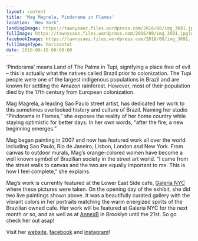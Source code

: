 ```yaml
---
layout: content
title: 'Mag Magrela, Pindorama in Flames'
location: 'New York'
landingImage: https://tawnysaez.files.wordpress.com/2016/08/img_3691.jpg?w=500&h=500&crop=1
fullImage: https://tawnysaez.files.wordpress.com/2016/08/img_3691.jpg?w=1000
facebookImage: https://tawnysaez.files.wordpress.com/2016/08/img_3691.jpg?w=1200&h=630&crop=1
fullImageType: horizontal
date: 2016-08-18 00:00:00
---
```

‘Pindorama’ means Land of The Palms in Tupi, signifying a place free of evil – this is actually what the natives called Brazil prior to colonization. The Tupi people were one of the largest indigenous populations in Brazil and are known for settling the Amazon rainforest. However, most of their population died by the 17th century from European colonization.

Mag Magrela, a leading Sao Paulo street artist, has dedicated her work to this sometimes overlooked history and culture of Brazil. Naming her studio “Pindorama in Flames,” she exposes the reality of her home country while staying optimistic for better days. In her own words, “after the fire, a new beginning emerges.”

Mag began painting in 2007 and now has featured work all over the world including Sao Paulo, Rio de Janeiro, Lisbon, London and New York. From canvas to outdoor murals, Mag’s orange-colored women have become a well known symbol of Brazilian society in the street art world. “I came from the street walls to canvas and the two are equally important to me. This is how I feel complete,” she explains.

Mag’s work is currently featured at the Lower East Side cafe, <a href="http://galerianyc.com/" target="_blank">Galeria NYC</a> where these pictures were taken. On the opening day of the exhibit, she did two live paintings shown above. It was a beautifully curated gallery with the vibrant colors in her portraits matching the warm energized spirits of the Brazilian owned cafe. Her work will be featured at Galeria NYC for the next month or so, and as well as at <a href="http://www.annexb.net/" target="_blank">AnnexB</a> in Brooklyn until the 21st. So go check her out asap!

Visit her <a href="http://magcrua.blogspot.com.br/" target="_blank">website</a>, <a href="https://www.facebook.com/magrela.mag/" target="_blank">facebook</a> and <a href="https://www.instagram.com/magmagrela/" target="_blank">instagram</a>!